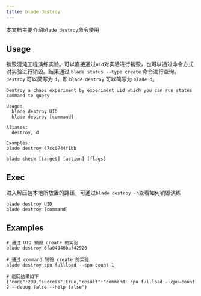 ```yaml
---
title: blade destroy
---
```


本文档主要介绍`blade destroy`命令使用

## Usage

销毁混沌工程演练实验。可以直接通过`uid`对实验进行销毁，也可以通过命令方式对实验进行销毁。结果通过 `blade status --type create` 命令进行查询。 `destroy` 可以简写为 `d`，即 `blade destroy` 可以简写为 `blade d`。

```
Destroy a chaos experiment by experiment uid which you can run status command to query

Usage:
  blade destroy UID
  blade destroy [command]

Aliases:
  destroy, d

Examples:
blade destroy 47cc0744f1bb

blade check [target] [action] [flags]
```

## Exec

进入解压包本地所放置的路径，可通过`blade destroy -h`查看如何销毁演练

```
blade destroy UID
blade destroy [command]
```

## Examples

```
# 通过 UID 销毁 create 的实验
blade destroy 6fa04946baf42920

# 通过 command 销毁 create 的实验
blade destroy cpu fullload --cpu-count 1

# 返回结果如下
{"code":200,"success":true,"result":"command: cpu fullload --cpu-count 2 --debug false --help false"}
```

